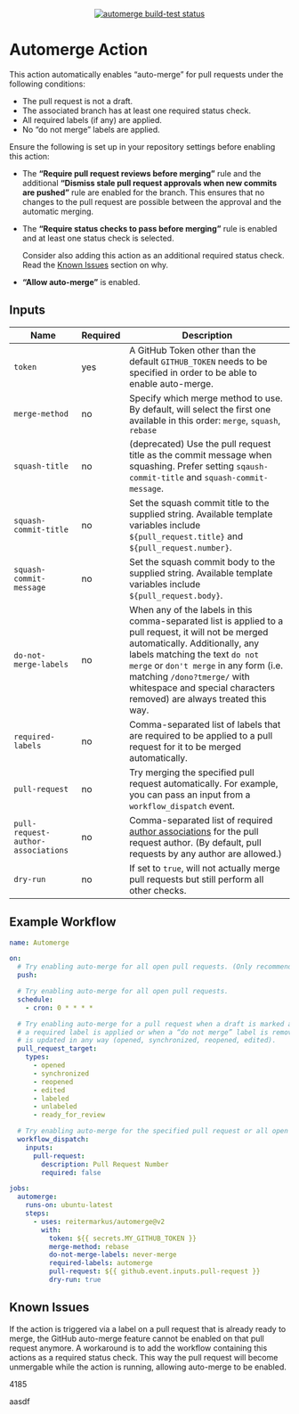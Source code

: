 <p align="center">
  <a href="https://github.com/reitermarkus/automerge/actions"><img alt="automerge build-test status" src="https://github.com/reitermarkus/automerge/workflows/build-test/badge.svg"></a>
</p>

# Automerge Action

This action automatically enables “auto-merge” for pull requests under the following conditions:

- The pull request is not a draft.
- The associated branch has at least one required status check.
- All required labels (if any) are applied.
- No “do not merge” labels are applied.

Ensure the following is set up in your repository settings before enabling this action:

- The **“Require pull request reviews before merging”** rule and the additional **“Dismiss stale pull request approvals when new commits are pushed”** rule
  are enabled for the branch. This ensures that no changes to the pull request are possible between the approval and the automatic merging.

- The **“Require status checks to pass before merging”** rule is enabled and at least one status check is selected.

  Consider also adding this action as an additional required status check. Read the [Known Issues](#known-issues) section on why.

- **“Allow auto-merge”** is enabled.

## Inputs

| Name                               | Required | Description                                                                                                                                     |
| ---------------------------------- | -------- | ----------------------------------------------------------------------------------------------------------------------------------------------- |
| `token`                            | yes      | A GitHub Token other than the default `GITHUB_TOKEN` needs to be specified in order to be able to enable auto-merge.                            |
| `merge-method`                     | no       | Specify which merge method to use. By default, will select the first one available in this order: `merge`, `squash`, `rebase`                   |
| `squash-title`                     | no       | (deprecated) Use the pull request title as the commit message when squashing. Prefer setting `sqaush-commit-title` and `squash-commit-message`. |
| `squash-commit-title`              | no       | Set the squash commit title to the supplied string. Available template variables include `${pull_request.title}` and `${pull_request.number}`.  |
| `squash-commit-message`            | no       | Set the squash commit body to the supplied string. Available template variables include `${pull_request.body}`.                                 |
| `do-not-merge-labels`              | no       | When any of the labels in this comma-separated list is applied to a pull request, it will not be merged automatically. Additionally, any labels matching the text `do not merge` or `don't merge` in any form (i.e. matching `/dono?tmerge/` with whitespace and special characters removed) are always treated this way. |
| `required-labels`                  | no       | Comma-separated list of labels that are required to be applied to a pull request for it to be merged automatically.                             |
| `pull-request`                     | no       | Try merging the specified pull request automatically. For example, you can pass an input from a `workflow_dispatch` event.                      |
| `pull-request-author-associations` | no       | Comma-separated list of required [author associations](https://docs.github.com/en/graphql/reference/enums#commentauthorassociation) for the pull request author. (By default, pull requests by any author are allowed.)        |
| `dry-run`                          | no       | If set to `true`, will not actually merge pull requests but still perform all other checks.                                                     |

## Example Workflow

```yml
name: Automerge

on:
  # Try enabling auto-merge for all open pull requests. (Only recommended for testing.)
  push:

  # Try enabling auto-merge for all open pull requests.
  schedule:
    - cron: 0 * * * *

  # Try enabling auto-merge for a pull request when a draft is marked as “ready for review”, when
  # a required label is applied or when a “do not merge” label is removed, or when a pull request
  # is updated in any way (opened, synchronized, reopened, edited).
  pull_request_target:
    types:
      - opened
      - synchronized
      - reopened
      - edited
      - labeled
      - unlabeled
      - ready_for_review

  # Try enabling auto-merge for the specified pull request or all open pull requests if none is specified.
  workflow_dispatch:
    inputs:
      pull-request:
        description: Pull Request Number
        required: false

jobs:
  automerge:
    runs-on: ubuntu-latest
    steps:
      - uses: reitermarkus/automerge@v2
        with:
          token: ${{ secrets.MY_GITHUB_TOKEN }}
          merge-method: rebase
          do-not-merge-labels: never-merge
          required-labels: automerge
          pull-request: ${{ github.event.inputs.pull-request }}
          dry-run: true
```

## Known Issues

If the action is triggered via a label on a pull request that is already ready to merge, the GitHub auto-merge feature cannot be enabled on that pull request anymore. A workaround is to add the workflow containing this actions as a required status check. This way the pull request will become unmergable while the action is running, allowing auto-merge to be enabled.

4185





aasdf
